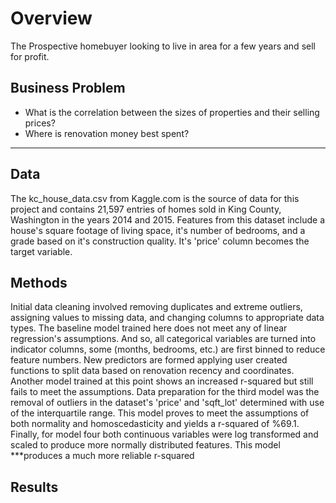 # Overview
The Prospective homebuyer looking to live in area for a few years and sell for profit.

## Business Problem
* What is the correlation between the sizes of properties and their selling prices?
* Where is renovation money best spent?
***

## Data
The kc_house_data.csv from Kaggle.com is the source of data for this project and contains 21,597 entries of homes sold in King County, Washington in the years 2014 and 2015.  Features from this dataset include a house's square footage of living space, it's number of bedrooms, and a grade based on it's construction quality. It's 'price' column becomes the target variable.

## Methods
Initial data cleaning involved removing duplicates and extreme outliers, assigning values to missing data, and changing columns to appropriate data types.  The baseline model trained here does not meet any of linear regression's assumptions.  And so, all categorical variables are turned into indicator columns, some (months, bedrooms, etc.) are first binned to reduce feature numbers.  New predictors are formed applying user created functions to split data based on renovation recency and coordinates.  Another model trained at this point shows an increased r-squared but still fails to meet the assumptions.  Data preparation for the third model was the removal of outliers in the dataset's  'price' and 'sqft_lot' determined with use of the interquartile range.  This model proves to meet the assumptions of both normality and homoscedasticity and yields a r-squared of %69.1.  Finally, for model four both continuous variables were log transformed and scaled to produce more normally distributed features.  This model ***produces a much more reliable r-squared

## Results